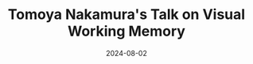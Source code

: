 ---
layout: post
title:  "Tomoya Nakamura's Talk on Visual Working Memory"
hero_image: "/assets/images/gallery.jpg"
hero_title: "Gallery"
image: assets/images/gallery/11.jpg
date: 2024-08-02
excerpt: "Tomoya Nakamura, Ph.D., discusses the dimensionality of visual working memory, focusing on multidimensional information like faces."
permalink: /gallery/2024-08-02-tomoya-nakamura-talk/
---